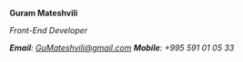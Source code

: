 **Guram Mateshvili**

*Front-End Developer*

***Email**: GuMateshvili@gmail.com*
***Mobile**: +995 591 01 05 33*
